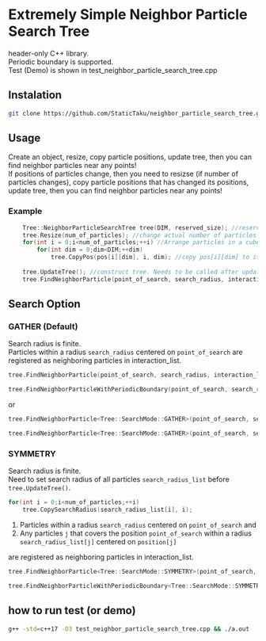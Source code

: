 # Extremely Simple Neighbor Particle Search Tree
header-only C++ library. \
Periodic boundary is supported. \
Test (Demo) is shown in test_neighbor_particle_search_tree.cpp

## Instalation
```sh
git clone https://github.com/StaticTaku/neighbor_particle_search_tree.git
```

## Usage
Create an object, resize, copy particle positions, update tree, then you can find neighbor particles near any points! \
If positions of particles change, then you need to resizse (if number of particles changes), copy particle positions that has changed its positions, update tree, then you can find neighbor particles near any points!

### Example
```c++
    Tree::NeighborParticleSearchTree tree(DIM, reserved_size); //reserved_size is number of particles allocated inside tree in advance
    tree.Resize(num_of_particles); //change actual number of particles to be searched for. Note that num_of_particles <=  reserved_size.
    for(int i = 0;i<num_of_particles;++i) //Arrange particles in a cube diagonal. The size of cube: size_x, size_y, size_z = [0,100]
        for(int dim = 0;dim<DIM;++dim)
            tree.CopyPos(pos[i][dim], i, dim); //copy pos[i][dim] to ith_particle[dim] inside the tree 
        
    tree.UpdateTree(); //construct tree. Needs to be called after update particle positions
    tree.FindNeighborParticle(point_of_search, search_radius, interaction_list); //Store the index of the particle in the region of search_radius from point_of_search into interaction_list
```

## Search Option
### GATHER (Default)
Search radius is finite. \
Particles within a radius `search_radius` centered on `point_of_search` are registered as neighboring particles in interaction_list.
```c++
tree.FindNeighborParticle(point_of_search, search_radius, interaction_list);

tree.FindNeighborParticleWithPeriodicBoundary(point_of_search, search_radius, periodic_boundary_length, interaction_list);
```
or
```c++
tree.FindNeighborParticle<Tree::SearchMode::GATHER>(point_of_search, search_radius, interaction_list);

tree.FindNeighborParticle<Tree::SearchMode::GATHER>(point_of_search, search_radius, periodic_boundary_length, interaction_list);
```
### SYMMETRY
Search radius is finite. \
Need to set search radius of all particles `search_radius_list` before `tree.UpdateTree()`.
```c++
for(int i = 0;i<num_of_particles;++i)
    tree.CopySearchRadius(search_radius_list[i], i);
```
1. Particles within a radius `search_radius` centered on `point_of_search` and 
2. Any particles `j` that covers the position `point_of_search` within a radius `search_radius_list[j]` centered on `position[j]` 

are registered as neighboring particles in interaction_list.
```c++
tree.FindNeighborParticle<Tree::SearchMode::SYMMETRY>(point_of_search, search_radius, interaction_list);

tree.FindNeighborParticleWithPeriodicBoundary<Tree::SearchMode::SYMMETRY>(point_of_search, search_radius, periodic_boundary_length, interaction_list);
```

## how to run test (or demo)
```sh
g++ -std=c++17 -O3 test_neighbor_particle_search_tree.cpp && ./a.out
```

